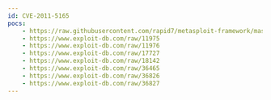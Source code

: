 ```yaml
---
id: CVE-2011-5165
pocs:
    - https://raw.githubusercontent.com/rapid7/metasploit-framework/master/modules/exploits/windows/fileformat/free_mp3_ripper_wav.rb
    - https://www.exploit-db.com/raw/11975
    - https://www.exploit-db.com/raw/11976
    - https://www.exploit-db.com/raw/17727
    - https://www.exploit-db.com/raw/18142
    - https://www.exploit-db.com/raw/36465
    - https://www.exploit-db.com/raw/36826
    - https://www.exploit-db.com/raw/36827
---
```

